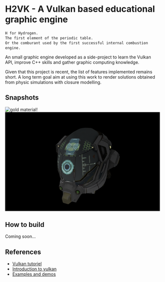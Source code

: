 # H2VK - A Vulkan based educational graphic engine 

```
H for Hydrogen. 
The first element of the periodic table.
Or the comburant used by the first successful internal combustion engine.
```

An small graphic engine developed as a side-project to learn the Vulkan API, improve C++ skills and gather graphic computing knowledge.

Given that this project is recent, the list of features implemented remains short.
A long term goal aim at using this work to render solutions obtained from physic simulations with closure modelling.

## Snapshots

![gold material!](./snapshots/gold.png "Golden spheres")
![damaged helmet!](./snapshots/helmet.png "Damaged helmet")

## How to build

Coming soon...

## References

- [Vulkan tutoriel](https://vulkan-tutorial.com)
- [Introduction to vulkan](https://vkguide.dev/)
- [Examples and demos](https://github.com/SaschaWillems/Vulkan)
